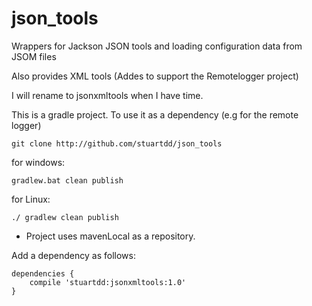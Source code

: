 # json_tools
Wrappers for Jackson JSON tools and loading configuration data from JSOM files

Also provides XML tools (Addes to support the Remotelogger project)

I will rename to jsonxmltools when I have time.

This is a gradle project. To use it as a dependency (e.g for the remote logger) 
```
git clone http://github.com/stuartdd/json_tools
```
for windows:
```
gradlew.bat clean publish
```
for Linux:
```
./ gradlew clean publish
```

* Project uses mavenLocal as a repository.

Add a dependency as follows:
```
dependencies {
    compile 'stuartdd:jsonxmltools:1.0'
}
```
